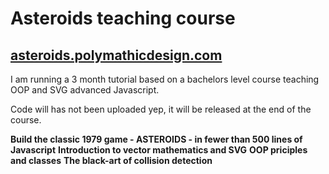 # Asteroids teaching course

## [asteroids.polymathicdesign.com](https://polymathicdesign.com/asteroids.polymathicdesign.com/)

I am running a 3 month tutorial based on a bachelors level course teaching OOP and SVG advanced Javascript.

Code will has not been uploaded yep, it will be released at the end of the course.

**Build the classic 1979 game - ASTEROIDS - in fewer than 500 lines of Javascript**
**Introduction to vector mathematics and SVG**
**OOP priciples and classes**
**The black-art of collision detection**
